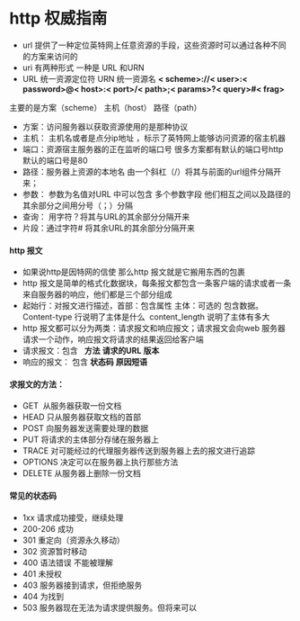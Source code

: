 # http 权威指南 
 
  +  url 提供了一种定位英特网上任意资源的手段，这些资源时可以通过各种不同的方案来访问的
  +  uri  有两种形式 一种是 URL 和URN
  +  URL  统一资源定位符 URN 统一资源名
**< scheme>://< user>:< password>@< host>:< port>/< path>;< params>?< query>#< frag>**
 
主要的是方案（scheme） 主机（host） 路径（path）  
  
  + 方案：访问服务器以获取资源使用的是那种协议
  + 主机： 主机名或者是点分ip地址 ，标示了英特网上能够访问资源的宿主机器
  + 端口：资源宿主服务器的正在监听的端口号 很多方案都有默认的端口号http 默认的端口号是80 
  + 路径：服务器上资源的本地名 由一个斜杠（/）将其与前面的url组件分隔开来；
  + 参数： 参数为名值对URL 中可以包含 多个参数字段 他们相互之间以及路径的其余部分之间用分号（；）分隔
  + 查询： 用字符？将其与URL的其余部分分隔开来
  + 片段：通过字符# 将其余URL的其余部分分隔开来 
  
 #### http 报文
 
 + 如果说http是因特网的信使 那么http 报文就是它搬用东西的包裹
 + http 报文是简单的格式化数据块，每条报文都包含一条客户端的请求或者一条来自服务器的响应，他们都是三个部分组成
 + 起始行：对报文进行描述，首部：包含属性 主体：可选的 包含数据。Content-type 行说明了主体是什么  content_length 说明了主体有多大
 + http 报文都可以分为两类：请求报文和响应报文；请求报文会向web 服务器请求一个动作，响应报文将请求的结果返回给客户端
 + 请求报文：包含   **方法** **请求的URL** **版本** 
 + 响应的报文： 包含 **状态码** **原因短语**  
 
 #### 求报文的方法：
 + GET  从服务器获取一份文档 
 + HEAD 只从服务器获取文档的首部 
 + POST 向服务器发送需要处理的数据
 + PUT  将请求的主体部分存储在服务器上 
 + TRACE 对可能经过的代理服务器传送到服务器上去的报文进行追踪 
 + OPTIONS 决定可以在服务器上执行那些方法 
 + DELETE 从服务器上删除一份文档
 
#### 常见的状态码  
+ 1xx 请求成功接受，继续处理
+ 200-206  成功 
+ 301 重定向（资源永久移动）
+ 302 资源暂时移动
+ 400 语法错误 不能被理解
+ 401 未授权
+ 403 服务器接到请求，但拒绝服务
+ 404 为找到    
+ 503 服务器现在无法为请求提供服务。但将来可以 


